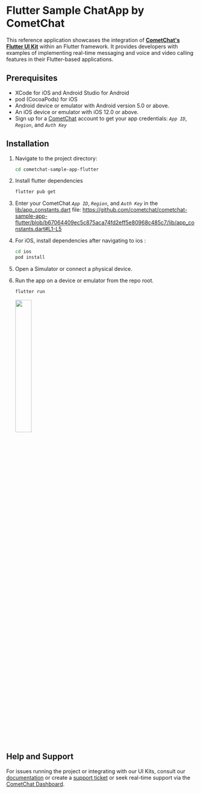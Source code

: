 
# Flutter Sample ChatApp by CometChat

This reference application showcases the integration of [**CometChat's Flutter UI Kit**](https://www.cometchat.com/docs/v4/flutter-uikit/overview) within an Flutter framework. It provides developers with examples of implementing real-time messaging and voice and video calling features in their Flutter-based applications.

## Prerequisites

- XCode for iOS and Android Studio for Android
- pod (CocoaPods) for iOS
- Android device or emulator with Android version 5.0 or above.
- An iOS device or emulator with iOS 12.0 or above.
- Sign up for a [CometChat](https://app.cometchat.com/) account to get your app credentials: _`App ID`_, _`Region`_, and _`Auth Key`_


## Installation

1. Navigate to the project directory:
	```sh
	cd cometchat-sample-app-flutter
	```

2. Install flutter dependencies
	```sh
	flutter pub get
	```

3. Enter your CometChat _`App ID`_, _`Region`_, and _`Auth Key`_ in the [lib/app_constants.dart](lib/app_constants.dart) file:
   https://github.com/cometchat/cometchat-sample-app-flutter/blob/b67064409ec5c875aca74fd2eff5e80968c485c7/lib/app_constants.dart#L1-L5

4. For iOS, install dependencies after navigating to ios :
	```sh
  	cd ios
	pod install
	```
5. Open a Simulator or connect a physical device.

6. Run the app on a device or emulator from the repo root.
	```sh 
	flutter run
	```
   
   <img style="width: 30%; height: auto; " src="./assets/screenshots/login-screen.png" />


## Help and Support
For issues running the project or integrating with our UI Kits, consult our [documentation](https://www.cometchat.com/docs/flutter-uikit/integration) or create a [support ticket](https://help.cometchat.com/hc/en-us) or seek real-time support via the [CometChat Dashboard](https://app.cometchat.com/).

